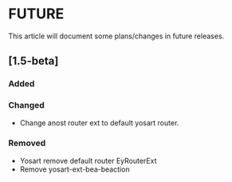 
# FUTURE

This article will document some plans/changes in future releases.

## [1.5-beta]

### Added

### Changed

- Change anost router ext to default yosart router.

### Removed

- Yosart remove default router EyRouterExt
- Remove yosart-ext-bea-beaction

